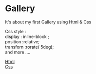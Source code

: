 # Gallery
 It's about my first Gallery using Html & Css

Css style :\
display : inline-block ;\
position :relative;\
transforn :rorate( 5deg); \
and more ....

[Html](https://github.com/hamzadarej/Gallery/blob/master/index.html)\
[Css](https://github.com/hamzadarej/Gallery/blob/master/style.css)
